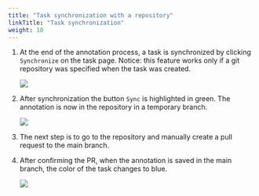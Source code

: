 ```yaml
---
title: "Task synchronization with a repository"
linkTitle: "Task synchronization"
weight: 10
---
```

1.  At the end of the annotation process, a task is synchronized by clicking
    ` Synchronize` on the task page. Notice: this feature
    works only if a git repository was specified when the task was created.

    ![](../../../../images/image106.jpg)

1.  After synchronization the button `Sync` is highlighted in green. The
    annotation is now in the repository in a temporary branch.

    ![](../../../../images/image109.jpg)

1.  The next step is to go to the repository and manually create a pull request to the main branch.

1.  After confirming the PR, when the annotation is saved in the main branch, the color of the task changes to blue.

    ![](../../../../images/image110.jpg)
